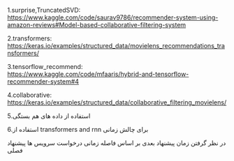 1.surprise,TruncatedSVD:                                         
https://www.kaggle.com/code/saurav9786/recommender-system-using-amazon-reviews#Model-based-collaborative-filtering-system

2.transformers:                                                 
https://keras.io/examples/structured_data/movielens_recommendations_transformers/

3.tensorflow_recommend:                                                               
https://www.kaggle.com/code/mfaaris/hybrid-and-tensorflow-recommender-system#4

4.collaborative:                                                                 
https://keras.io/examples/structured_data/collaborative_filtering_movielens/



5.استفاده از داده های هم بستگی

6.استفاده از transformers and rnn برای چالش زمانی                    

در نظر گرفتن زمان پیشنهاد بعدی بر اساس فاصله زمانی درخواست سرویس ها 
پیشنهاد فصلی 
